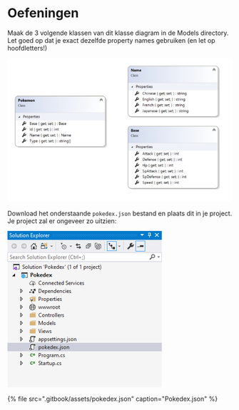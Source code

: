# Oefeningen

Maak de 3 volgende klassen van dit klasse diagram in de Models directory. Let goed op dat je exact dezelfde property names gebruiken \(en let op hoofdletters!\)

![](.gitbook/assets/image%20%2853%29.png)

Download het onderstaande `pokedex.json`  bestand en plaats dit in je project. Je project zal er ongeveer zo uitzien:

![](.gitbook/assets/image%20%2852%29.png)



{% file src=".gitbook/assets/pokedex.json" caption="Pokedex.json" %}



